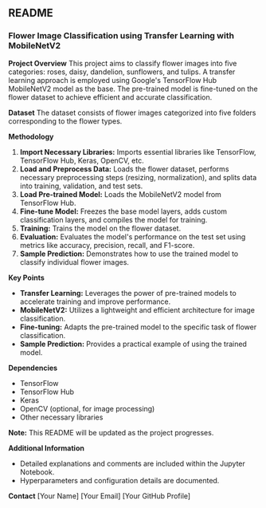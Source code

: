 ## README

### Flower Image Classification using Transfer Learning with MobileNetV2

**Project Overview**
This project aims to classify flower images into five categories: roses, daisy, dandelion, sunflowers, and tulips. A transfer learning approach is employed using Google's TensorFlow Hub MobileNetV2 model as the base. The pre-trained model is fine-tuned on the flower dataset to achieve efficient and accurate classification.

**Dataset**
The dataset consists of flower images categorized into five folders corresponding to the flower types.

**Methodology**
1. **Import Necessary Libraries:** Imports essential libraries like TensorFlow, TensorFlow Hub, Keras, OpenCV, etc.
2. **Load and Preprocess Data:** Loads the flower dataset, performs necessary preprocessing steps (resizing, normalization), and splits data into training, validation, and test sets.
3. **Load Pre-trained Model:** Loads the MobileNetV2 model from TensorFlow Hub.
4. **Fine-tune Model:** Freezes the base model layers, adds custom classification layers, and compiles the model for training.
5. **Training:** Trains the model on the flower dataset.
6. **Evaluation:** Evaluates the model's performance on the test set using metrics like accuracy, precision, recall, and F1-score.
7. **Sample Prediction:** Demonstrates how to use the trained model to classify individual flower images.

**Key Points**
* **Transfer Learning:** Leverages the power of pre-trained models to accelerate training and improve performance.
* **MobileNetV2:** Utilizes a lightweight and efficient architecture for image classification.
* **Fine-tuning:** Adapts the pre-trained model to the specific task of flower classification.
* **Sample Prediction:** Provides a practical example of using the trained model.

**Dependencies**
* TensorFlow
* TensorFlow Hub
* Keras
* OpenCV (optional, for image processing)
* Other necessary libraries

**Note:** This README will be updated as the project progresses.

**Additional Information**
* Detailed explanations and comments are included within the Jupyter Notebook.
* Hyperparameters and configuration details are documented.

**Contact**
[Your Name]
[Your Email]
[Your GitHub Profile]

